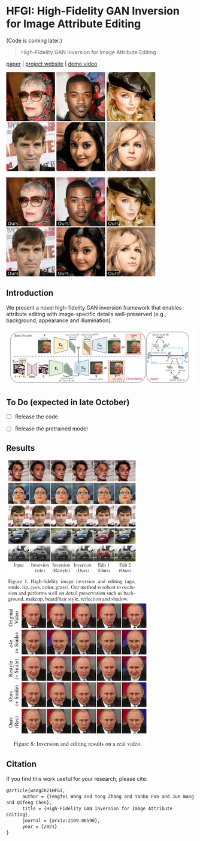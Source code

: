 # HFGI: High-Fidelity GAN Inversion for Image Attribute Editing

(Code is coming later.)
> High-Fidelity GAN Inversion for Image Attribute Editing   


[paper](https://arxiv.org/pdf/2109.06590.pdf) | [project website](https://tengfei-wang.github.io/HFGI/) | [demo video](https://www.youtube.com/watch?v=_CXk4LjoKP8)

<img src="pics/1.jpg" width="130px"/>    <img src="pics/2.jpg" width="130px"/>   <img src="pics/3.jpg" width="130px"/>    <img src="pics/4.jpg" width="130px"/>  <img src="pics/5.jpg" width="130px"/>    <img src="pics/6.jpg" width="130px"/> 

<img src="pics/1.gif" width="130px"/>    <img src="pics/2.gif" width="130px"/>   <img src="pics/3.gif" width="130px"/>    <img src="pics/4.gif" width="130px"/>   <img src="pics/5.gif" width="130px"/>    <img src="pics/6.gif" width="130px"/> 





## Introduction
We present a novel high-fidelity GAN inversion framework that enables attribute editing with image-specific details well-preserved (e.g., background, appearance and illumination).

<img src="pics/method.jpg" width="800px"/>  

## To Do (expected in late October)
- [ ] Release the code
- [ ] Release the pretrained model


## Results
<img src="pics/demo1.jpg" width="350px"/>   <img src="pics/demo2.jpg" width="380px"/>  

## Citation
If you find this work useful for your research, please cite:

``` 
@article{wang2021HFGI,
      author = {Tengfei Wang and Yong Zhang and Yanbo Fan and Jue Wang and Qifeng Chen},
      title = {High-Fidelity GAN Inversion for Image Attribute Editing}, 
      journal = {arxiv:2109.06590},  
      year = {2021}
}
```
